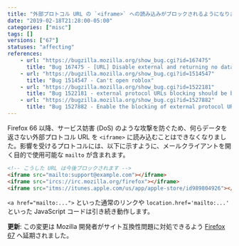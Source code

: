 ```yaml
---
title: "外部プロトコル URL の `<iframe>` への読み込みがブロックされるようになりました"
date: "2019-02-18T21:28:00-05:00"
categories: ["misc"]
tags: []
versions: ["67"]
statuses: "affecting"
references:
    - url: "https://bugzilla.mozilla.org/show_bug.cgi?id=167475"
      title: "Bug 167475 - [URL] Disable external and returning no data protocol handlers in all cases, excluding <A HREF=>"
    - url: "https://bugzilla.mozilla.org/show_bug.cgi?id=1514547"
      title: "Bug 1514547 - Can't open roblox"
    - url: "https://bugzilla.mozilla.org/show_bug.cgi?id=1522181"
      title: "Bug 1522181 - external protocol URLs blocking should be behind pref"
    - url: "https://bugzilla.mozilla.org/show_bug.cgi?id=1527882"
      title: "Bug 1527882 - Enable the blocking of external protocol URLs in iframes"
---
```

Firefox 66 以降、サービス妨害 (DoS) のような攻撃を防ぐため、何らデータを返さない外部プロトコル URL を `<iframe>` に読み込むことはできなくなりました。影響を受けるプロトコルには、以下に示すように、メールクライアントを開く目的で使用可能な `mailto` が含まれます。

```html
<!-- こうした URL は今後ブロックされます -->
<iframe src="mailto:support@example.com"></iframe>
<iframe src="ircs://irc.mozilla.org/firefox"></iframe>
<iframe src="itms://itunes.apple.com/us/app/apple-store/id989804926"></iframe>
```

`<a href="mailto:...">` といった通常のリンクや `location.href='mailto:...'` といった JavaScript コードは引き続き動作します。

**更新**: この変更は Mozilla 開発者がサイト互換性問題に対処できるよう [Firefox 67](https://bugzilla.mozilla.org/show_bug.cgi?id=1527882) へ延期されました。
